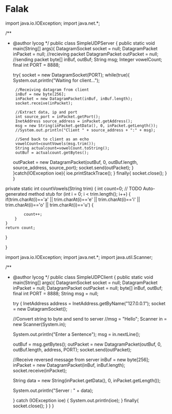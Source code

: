 # Falak
import java.io.IOException;
import java.net.*;
 
/**
 * @author lycog
 */
public class SimpleUDPServer {
  public static void main(String[] args){
    DatagramSocket socket = null;
    DatagramPacket inPacket = null; //recieving packet
    DatagramPacket outPacket = null; //sending packet
    byte[] inBuf, outBuf;
    String msg;
    Integer vowelCount;
    final int PORT = 8888;
 
    try{
      socket = new DatagramSocket(PORT);
      while(true){
        System.out.println("Waiting for client...");
 
        //Receiving datagram from client
        inBuf = new byte[256];
        inPacket = new DatagramPacket(inBuf, inBuf.length);
        socket.receive(inPacket);
 
        //Extract data, ip and port
        int source_port = inPacket.getPort();
        InetAddress source_address = inPacket.getAddress();
        msg = new String(inPacket.getData(), 0, inPacket.getLength());
        //System.out.println("Client " + source_address + ":" + msg);
 
        //Send back to client as an echo
        vowelCount=countVowels(msg.trim());
        String actualcount=vowelCount.toString();
        outBuf = actualcount.getBytes();
     outPacket = new DatagramPacket(outBuf, 0, outBuf.length,
                        source_address, source_port);
   socket.send(outPacket);
      }
    }catch(IOException ioe){
      ioe.printStackTrace();
    }
    finally{
    	socket.close();
    }
  }
 
  private static int countVowels(String trim) {
	  int count=0;
	// TODO Auto-generated method stub
	for (int i = 0; i < trim.length(); i++) {
		if(trim.charAt(i)=='a' || trim.charAt(i)=='e' || trim.charAt(i)=='i' || trim.charAt(i)=='o' || trim.charAt(i)=='u')
		{
			
			count++;
		}
	}
	return count;
}

}




import java.io.IOException;
import java.net.*;
import java.util.Scanner;
 
/**
 * @author lycog
 */
public class SimpleUDPClient {
  public static void main(String[] args){
    DatagramSocket socket = null;
    DatagramPacket inPacket = null;
    DatagramPacket outPacket = null;
    byte[] inBuf, outBuf;
    final int PORT = 8888;
    String msg = null;
 
    try {
      InetAddress address = InetAddress.getByName("127.0.0.1");
      socket = new DatagramSocket();
 
      //Convert string to byte and send to server
      //msg = "Hello";
      Scanner in = new Scanner(System.in);
      
      System.out.println("Enter a Sentence");
      msg = in.nextLine();

      outBuf = msg.getBytes();
      outPacket = new DatagramPacket(outBuf, 0, outBuf.length,
              address, PORT);
      socket.send(outPacket);
 
      //Receive reversed message from server
      inBuf = new byte[256];
      inPacket = new DatagramPacket(inBuf, inBuf.length);
      socket.receive(inPacket);
 
      String data = new String(inPacket.getData(), 0, inPacket.getLength());
 
      System.out.println("Server : " + data);
 
    } catch (IOException ioe) {
      System.out.println(ioe);
    }
    finally{
    	socket.close();
    }
  }
}
